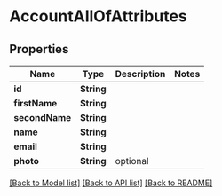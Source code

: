 # AccountAllOfAttributes

## Properties
Name | Type | Description | Notes
------------ | ------------- | ------------- | -------------
**id** | **String** |  | 
**firstName** | **String** |  | 
**secondName** | **String** |  | 
**name** | **String** |  | 
**email** | **String** |  | 
**photo** | **String** | optional | 

[[Back to Model list]](../README.md#documentation-for-models) [[Back to API list]](../README.md#documentation-for-api-endpoints) [[Back to README]](../README.md)



